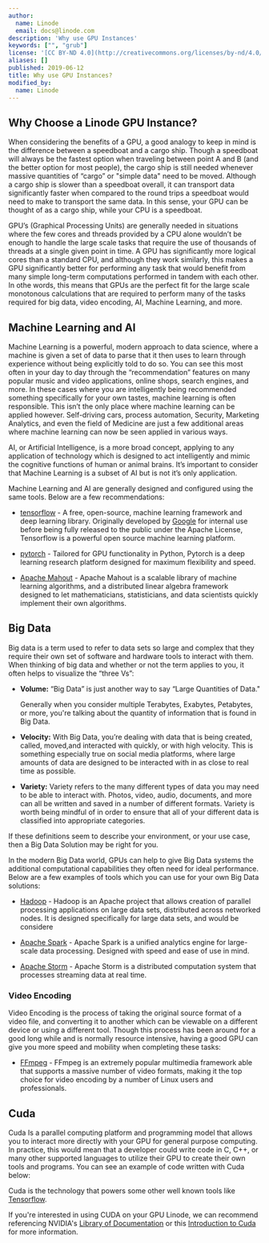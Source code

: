 ```yaml
---
author:
  name: Linode
  email: docs@linode.com
description: 'Why use GPU Instances'
keywords: ["", "grub"]
license: '[CC BY-ND 4.0](http://creativecommons.org/licenses/by-nd/4.0/)'
aliases: []
published: 2019-06-12
title: Why use GPU Instances?
modified_by:
  name: Linode
---
```


## Why Choose a Linode GPU Instance?

When considering the benefits of a GPU, a good analogy to keep in mind is the difference between a speedboat and a cargo ship. Though a speedboat will always be the fastest option when traveling between point A and B (and the better option for most people), the cargo ship is still needed whenever massive quantities of “cargo” or "simple data" need to be moved. Although a cargo ship is slower than a speedboat overall, it can transport data significantly faster when compared to the round trips a speedboat would need to make to transport the same data. In this sense, your GPU can be thought of as a cargo ship, while your CPU is a speedboat.

GPU’s (Graphical Processing Units) are generally needed in situations where the few cores and threads provided by a CPU alone wouldn’t be enough to handle the large scale tasks that require the use of thousands of threads at a single given point in time. A GPU has significantly more logical cores than a standard CPU, and although they work similarly, this makes a GPU significantly better for performing any task that would benefit from many simple long-term computations performed in tandem with each other. In othe words, this means that GPUs are the perfect fit for the large scale monotonous calculations that are required to perform many of the tasks required for big data, video encoding, AI, Machine Learning, and more.

## Machine Learning and AI

Machine Learning is a powerful, modern approach to data science, where a machine is given a set of data to parse that it then uses to learn through experience without being explicitly told to do so. You can see this most often in your day to day through the “recommendation” features on many popular music and video applications, online shops, search engines, and more.  In these cases where you are intelligently being recommended something specifically for your own tastes, machine learning is often responsible. This isn’t the only place where machine learning can be applied however. Self-driving cars, process automation, Security, Marketing Analytics, and even the field of Medicine are just a few additional areas where machine learning can now be seen applied in various ways.

AI, or Artificial Intelligence, is a more broad concept, applying to any application of technology which is designed to act intelligently and mimic the cognitive functions of human or animal brains. It’s important to consider that Machine Learning is a subset of AI but is not it’s only application.

Machine Learning and AI are generally designed and configured using the same tools. Below are a few recommendations:

- [tensorflow](https://www.tensorflow.org) - A free, open-source, machine learning framework and deep learning library. Originally developed by [Google](google.com) for internal use before being fully released to the public under the Apache License, Tensorflow is a powerful open source machine learning platform.

- [pytorch](https://pytorch.org/) - Tailored for GPU functionality in Python, Pytorch is a deep learning research platform designed for maximum flexibility and speed.

- [Apache Mahout](https://mahout.apache.org/) - Apache Mahout is a scalable library of machine learning algorithms, and a distributed linear algebra framework designed to let mathematicians, statisticians, and data scientists quickly implement their own algorithms.

## Big Data

Big data is a term used to refer to data sets so large and complex that they require their own set of software and hardware tools to interact with them. When thinking of big data and whether or not the term applies to you, it often helps to visualize the “three Vs”:

-   **Volume:** “Big Data” is just another way to say “Large Quantities of Data."

    Generally when you consider multiple Terabytes, Exabytes, Petabytes, or more, you're talking about the quantity of information that is found in Big Data.


-   **Velocity:** With Big Data, you’re dealing with data that is being created, called, moved,and interacted with quickly, or with high velocity. This is something especially true on social media platforms, where large amounts of data are designed to be interacted with in as close to real time as possible.

-   **Variety:** Variety refers to the many different types of data you may need to be able to interact with. Photos, video, audio, documents, and more can all be written and saved in a number of different formats. Variety is worth being mindful of in order to ensure that all of your different data is classified into appropriate categories.

If these definitions seem to describe your environment, or your use case, then a Big Data Solution may be right for you.

In the modern Big Data world, GPUs can help to give Big Data systems the additional computational capabilities they often need for ideal performance. Below are a few examples of tools which you can use for your own Big Data solutions:

-   [Hadoop](https://hadoop.apache.org/) - Hadoop is an Apache project that allows creation of parallel processing applications on large data sets, distributed across networked nodes. It is designed specifically for large data sets, and would be considere

-   [Apache Spark](https://spark.apache.org/) - Apache Spark is a unified analytics engine for large-scale data processing. Designed with speed and ease of use in mind.

-   [Apache Storm](https://storm.apache.org/) - Apache Storm is a distributed computation system that processes streaming data at real time.

### Video Encoding

Video Encoding is the process of taking the original source format of a video file, and converting it to another which can be viewable on a different device or using a different tool. Though this process has been around for a good long while and is normally resource intensive, having a good GPU can give you more speed and mobility when completing these tasks:

 -  [FFmpeg](https://developer.nvidia.com/ffmpeg) - FFmpeg is an extremely popular multimedia framework able that supports a massive number of video formats, making it the top choice for video encoding by a number of Linux users and professionals.


## Cuda

Cuda Is a parallel computing platform and programming model that allows you to interact more directly with your GPU for general purpose computing. In practice, this would mean that a developer could write code in C, C++, or many other supported languages to utilize their GPU to create their own tools and programs. You can see an example of code written with Cuda below:

Cuda is the technology that powers some other well known tools like [Tensorflow](#machine-learning-and-ai).

If you're interested in using CUDA on your GPU Linode, we can recommend referencing NVIDIA's [Library of Documentation](https://docs.nvidia.com/cuda/) or this [Introduction to Cuda](https://devblogs.nvidia.com/easy-introduction-cuda-c-and-c/) for more information.
